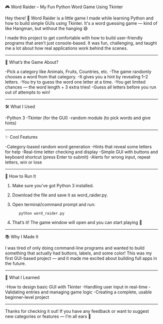 🎮 Word Raider – My Fun Python Word Game Using Tkinter

Hey there! 👋
Word Raider is a little game I made while learning Python and how to build simple GUIs using Tkinter. It's a word guessing game — kind of like Hangman, but without the hanging 😄

I made this project to get comfortable with how to build user-friendly programs that aren’t just console-based. It was fun, challenging, and taught me a lot about how real applications work behind the scenes.

---

🧠 What’s the Game About?

-Pick a category like Animals, Fruits, Countries, etc.
-The game randomly chooses a word from that category.
-It gives you a hint by revealing 1–2 letters.
-You try to guess the word one letter at a time.
-You get limited chances — the word length + 3 extra tries!
-Guess all letters before you run out of attempts to win!

---

🛠 What I Used

-Python 3
-Tkinter (for the GUI)
-random module (to pick words and give hints)

---

✨ Cool Features

-Category-based random word generation
-Hints that reveal some letters for help
-Real-time letter checking and display
-Simple GUI with buttons and keyboard shortcut (press Enter to submit)
-Alerts for wrong input, repeat letters, win or lose

---

🧪 How to Run It

1. Make sure you’ve got Python 3 installed.
2. Download the file and save it as word_raider.py.
3. Open terminal/command prompt and run:

          python word_raider.py

4. That’s it! The game window will open and you can start playing 🎉

---

📚 Why I Made It

I was tired of only doing command-line programs and wanted to build something that actually had buttons, labels, and some color! This was my first GUI-based project — and it made me excited about building full apps in the future.

---

🌱 What I Learned

-How to design basic GUI with Tkinter
-Handling user input in real-time
-Validating entries and managing game logic
-Creating a complete, usable beginner-level project

---
Thanks for checking it out!
If you have any feedback or want to suggest new categories or features — I’m all ears 🧡
